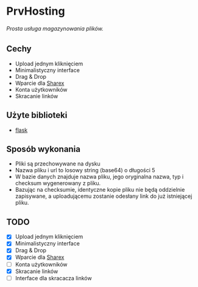# PrvHosting
###### Prosta usługa magazynowania plików.

## Cechy
- Upload jednym kliknięciem
- Minimalistyczny interface
- Drag & Drop
- Wparcie dla [Sharex](https://getsharex.com/)
- Konta użytkowników
- Skracanie linków

## Użyte biblioteki
- [flask](https://github.com/pallets/flask)

## Sposób wykonania
 - Pliki są przechowywane na dysku
 - Nazwa pliku i url to losowy string (base64) o długości 5
 - W bazie danych znajduje nazwa pliku, jego oryginalna nazwa, typ i checksum wygenerowany z pliku.
 - Bazując na checksumie, identyczne kopie pliku nie będą oddzielnie zapisywane, a uploadującemu zostanie odesłany link do już istniejącej pliku.
 
## TODO
 - [X] Upload jednym kliknięciem
 - [X] Minimalistyczny interface
 - [X] Drag & Drop
 - [X] Wparcie dla [Sharex](https://getsharex.com/)
 - [ ] Konta użytkowników
 - [X] Skracanie linków
 - [ ] Interface dla skracacza linków
